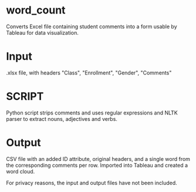 # word_count
Converts Excel file containing student comments into a form usable by Tableau for data visualization.

# Input

.xlsx file, with headers "Class", "Enrollment", "Gender", "Comments"

# SCRIPT

Python script strips comments and uses regular expressions and NLTK parser to extract nouns, adjectives and verbs. 

# Output

CSV file with an added ID attribute, original headers, and a single word from the corresponding comments per row. 
Imported into Tableau and created a word cloud.

For privacy reasons, the input and output files have not been included.

